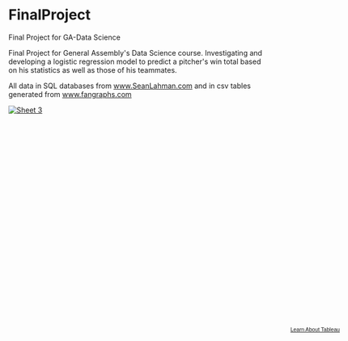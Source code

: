 FinalProject
============

Final Project for GA-Data Science

Final Project for General Assembly's Data Science course. Investigating and developing a logistic regression model to predict a pitcher's win total based on his statistics as well as those of his teammates.

All data in SQL databases from www.SeanLahman.com and in csv tables generated from www.fangraphs.com


<script type='text/javascript' src='http://public.tableausoftware.com/javascripts/api/viz_v1.js'></script><div class='tableauPlaceholder' style='width: 663px; height: 437px;'><noscript><a href='null'><img alt='Sheet 3 ' src='http:&#47;&#47;public.tableausoftware.com&#47;static&#47;images&#47;Fi&#47;FinalProject_GA_DS&#47;Sheet3&#47;1_rss.png' style='border: none' /></a></noscript><object class='tableauViz' width='663' height='437' style='display:none;'><param name='host_url' value='http%3A%2F%2Fpublic.tableausoftware.com%2F' /> <param name='site_root' value='' /><param name='name' value='FinalProject_GA_DS&#47;Sheet3' /><param name='tabs' value='no' /><param name='toolbar' value='yes' /><param name='static_image' value='http:&#47;&#47;public.tableausoftware.com&#47;static&#47;images&#47;Fi&#47;FinalProject_GA_DS&#47;Sheet3&#47;1.png' /> <param name='animate_transition' value='yes' /><param name='display_static_image' value='yes' /><param name='display_spinner' value='yes' /><param name='display_overlay' value='yes' /><param name='display_count' value='yes' /><param name='filter' value='amp;:showVizHome=no' /></object></div><div style='width:663px;height:22px;padding:0px 10px 0px 0px;color:black;font:normal 8pt verdana,helvetica,arial,sans-serif;'><div style='float:right; padding-right:8px;'><a href='http://www.tableausoftware.com/public/about-tableau-products?ref=http://public.tableausoftware.com/views/FinalProject_GA_DS/Sheet3' target='_blank'>Learn About Tableau</a></div></div>
